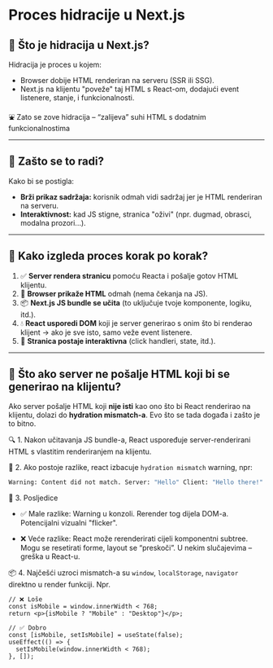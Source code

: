 # Proces hidracije u Next.js

## 🔹 Što je hidracija u Next.js?

Hidracija je proces u kojem:

- Browser dobije HTML renderiran na serveru (SSR ili SSG).
- Next.js na klijentu "poveže" taj HTML s React-om, dodajući event listenere, stanje, i funkcionalnosti.

⛲ Zato se zove hidracija – “zalijeva” suhi HTML s dodatnim funkcionalnostima

---

## 🔹 Zašto se to radi?

Kako bi se postigla:

- **Brži prikaz sadržaja:** korisnik odmah vidi sadržaj jer je HTML renderiran na serveru.
- **Interaktivnost:** kad JS stigne, stranica "oživi" (npr. dugmad, obrasci, modalna prozori...).

---

## 🔹 Kako izgleda proces korak po korak?

1. ✅ **Server rendera stranicu** pomoću Reacta i pošalje gotov HTML klijentu.
2. 📄 **Browser prikaže HTML** odmah (nema čekanja na JS).
3. 📦 **Next.js JS bundle se učita** (to uključuje tvoje komponente, logiku, itd.).
4. 💧 **React usporedi DOM** koji je server generirao s onim što bi renderao klijent → ako je sve isto, samo veže event listenere.
5. 🧠 **Stranica postaje interaktivna** (click handleri, state, itd.).

---

## 🔹 Što ako server ne pošalje HTML koji bi se generirao na klijentu?

Ako server pošalje HTML koji **nije isti** kao ono što bi React renderirao na klijentu, dolazi do **hydration mismatch-a**. Evo što se tada događa i zašto je to bitno.

🔍 1. Nakon učitavanja JS bundle-a, React uspoređuje server-renderirani HTML s vlastitim renderiranjem na klijentu.

🚨 2. Ako postoje razlike, react izbacuje `hydration mismatch` warning, npr:

```bash
Warning: Content did not match. Server: "Hello" Client: "Hello there!"
```

🧨 3. Posljedice

- ✅ Male razlike:
  Warning u konzoli.
  Rerender tog dijela DOM-a.
  Potencijalni vizualni "flicker".

- ❌ Veće razlike:
  React može rerenderirati cijeli komponentni subtree.
  Mogu se resetirati forme, layout se “preskoči”.
  U nekim slučajevima – greška u React-u.

📦 4. Najčešći uzroci mismatch-a su `window`, `localStorage`, `navigator` direktno u render funkciji. Npr.

```tsx
// ❌ Loše
const isMobile = window.innerWidth < 768;
return <p>{isMobile ? "Mobile" : "Desktop"}</p>;

// ✅ Dobro
const [isMobile, setIsMobile] = useState(false);
useEffect(() => {
  setIsMobile(window.innerWidth < 768);
}, []);
```
